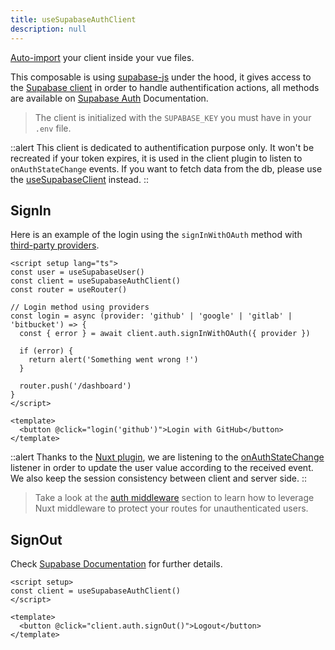 ```yaml
---
title: useSupabaseAuthClient
description: null
---
```


[Auto-import](https://nuxt.com/docs/guide/directory-structure/composables) your client inside your vue files.

This composable is using [supabase-js](https://github.com/supabase/supabase-js/) under the hood, it gives access to the [Supabase client](https://supabase.com/docs/reference/javascript/initializing) in order to handle authentification actions, all methods are available on [Supabase Auth](https://supabase.com/docs/reference/javascript/auth-signup) Documentation.

> The client is initialized with the `SUPABASE_KEY` you must have in your `.env` file.

::alert
This client is dedicated to authentification purpose only. It won't be recreated if your token expires, it is used in the client plugin to listen to `onAuthStateChange` events. If you want to fetch data from the db, please use the [useSupabaseClient](/usage/composables/use-supabase-client) instead.
::

## SignIn

Here is an example of the login using the `signInWithOAuth` method with [third-party providers](https://supabase.com/docs/reference/javascript/auth-signinwithoauth).

```vue [pages/login.vue]
<script setup lang="ts">
const user = useSupabaseUser()
const client = useSupabaseAuthClient()
const router = useRouter()

// Login method using providers
const login = async (provider: 'github' | 'google' | 'gitlab' | 'bitbucket') => {
  const { error } = await client.auth.signInWithOAuth({ provider })

  if (error) {
    return alert('Something went wrong !')
  }

  router.push('/dashboard')
}
</script>

<template>
  <button @click="login('github')">Login with GitHub</button>
</template>
```

::alert
Thanks to the [Nuxt plugin](https://nuxt.com/docs/guide/directory-structure/plugins), we are listening to the [onAuthStateChange](https://supabase.com/docs/reference/javascript/auth-onauthstatechange) listener in order to update the user value according to the received event. We also keep the session consistency between client and server side.
::

> Take a look at the [auth middleware](/usage/composables/use-supabase-user#auth-middleware) section to learn how to leverage Nuxt middleware to protect your routes for unauthenticated users.

## SignOut

Check [Supabase Documentation](https://supabase.com/docs/reference/javascript/auth-signout) for further details.

```vue
<script setup>
const client = useSupabaseAuthClient()
</script>

<template>
  <button @click="client.auth.signOut()">Logout</button>
</template>
```
